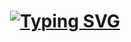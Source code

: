
<h1 align="center">
  <a href="https://git.io/typing-svg"><img src="https://readme-typing-svg.demolab.com?font=Almie&weight=700&width=435&lines=Hello+There+👋+;I'm+Jason+Chen" alt="Typing SVG" /></a>
</h1>

<!--
**jchen1124/jchen1124** is a ✨ _special_ ✨ repository because its `README.md` (this file) appears on your GitHub profile.

Here are some ideas to get you started:

- 🔭 I’m currently working on ...
- 🌱 I’m currently learning ...
- 👯 I’m looking to collaborate on ...
- 🤔 I’m looking for help with ...
- 💬 Ask me about ...
- 📫 How to reach me: ...
- 😄 Pronouns: ...
- ⚡ Fun fact: ...
-->
